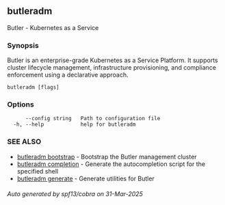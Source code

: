## butleradm

Butler - Kubernetes as a Service

### Synopsis

Butler is an enterprise-grade Kubernetes as a Service Platform.
It supports cluster lifecycle management, infrastructure provisioning, 
and compliance enforcement using a declarative approach.

```
butleradm [flags]
```

### Options

```
      --config string   Path to configuration file
  -h, --help            help for butleradm
```

### SEE ALSO

* [butleradm bootstrap](butleradm_bootstrap.md)	 - Bootstrap the Butler management cluster
* [butleradm completion](butleradm_completion.md)	 - Generate the autocompletion script for the specified shell
* [butleradm generate](butleradm_generate.md)	 - Generate utilities for Butler

###### Auto generated by spf13/cobra on 31-Mar-2025
